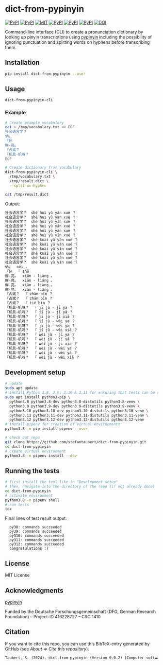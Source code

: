 # dict-from-pypinyin

[![PyPI](https://img.shields.io/pypi/v/dict-from-pypinyin.svg)](https://pypi.python.org/pypi/dict-from-pypinyin)
[![PyPI](https://img.shields.io/pypi/pyversions/dict-from-pypinyin.svg)](https://pypi.python.org/pypi/dict-from-pypinyin)
[![MIT](https://img.shields.io/github/license/stefantaubert/dict-from-pypinyin.svg)](https://github.com/stefantaubert/dict-from-pypinyin/blob/master/LICENSE)
[![PyPI](https://img.shields.io/pypi/wheel/dict-from-pypinyin.svg)](https://pypi.python.org/pypi/dict-from-pypinyin)
[![PyPI](https://img.shields.io/pypi/implementation/dict-from-pypinyin.svg)](https://pypi.python.org/pypi/dict-from-pypinyin)
[![PyPI](https://img.shields.io/github/commits-since/stefantaubert/dict-from-pypinyin/latest/master.svg)](https://github.com/stefantaubert/dict-from-pypinyin/compare/v0.0.2...master)
[![DOI](https://zenodo.org/badge/DOI/10.5281/zenodo.10554720.svg)](https://doi.org/10.5281/zenodo.10554720)

Command-line interface (CLI) to create a pronunciation dictionary by looking up pinyin transcriptions using [pypinyin](https://github.com/mozillazg/python-pinyin) including the possibility of ignoring punctuation and splitting words on hyphens before transcribing them.

## Installation

```sh
pip install dict-from-pypinyin --user
```

## Usage

```sh
dict-from-pypinyin-cli
```

### Example

```sh
# Create example vocabulary
cat > /tmp/vocabulary.txt << EOF
社会语言学？
㐻，
『㑐
鲜-亮。
『占斌？
『机具-机呀？
EOF

# Create dictionary from vocabulary
dict-from-pypinyin-cli \
  /tmp/vocabulary.txt \
  /tmp/result.dict \
  --split-on-hyphen

cat /tmp/result.dict
```

Output:

```txt
社会语言学？  shè huì yǔ yán xué ？
社会语言学？  shè huì yǔ yàn xué ？
社会语言学？  shè huì yǔ yín xué ？
社会语言学？  shè huì yù yán xué ？
社会语言学？  shè huì yù yàn xué ？
社会语言学？  shè huì yù yín xué ？
社会语言学？  shè kuài yǔ yán xué ？
社会语言学？  shè kuài yǔ yàn xué ？
社会语言学？  shè kuài yǔ yín xué ？
社会语言学？  shè kuài yù yán xué ？
社会语言学？  shè kuài yù yàn xué ？
社会语言学？  shè kuài yù yín xué ？
㐻，  nèi ，
『㑐  『 shū
鲜-亮。  xiān - liàng 。
鲜-亮。  xiān - liáng 。
鲜-亮。  xiǎn - liàng 。
鲜-亮。  xiǎn - liáng 。
『占斌？  『 zhàn bīn ？
『占斌？  『 zhān bīn ？
『占斌？  『 tiē bīn ？
『机具-机呀？  『 jī jù - jī ya ？
『机具-机呀？  『 jī jù - jī yā ？
『机具-机呀？  『 jī jù - jī xiā ？
『机具-机呀？  『 jī jù - wèi ya ？
『机具-机呀？  『 jī jù - wèi yā ？
『机具-机呀？  『 jī jù - wèi xiā ？
『机具-机呀？  『 wèi jù - jī ya ？
『机具-机呀？  『 wèi jù - jī yā ？
『机具-机呀？  『 wèi jù - jī xiā ？
『机具-机呀？  『 wèi jù - wèi ya ？
『机具-机呀？  『 wèi jù - wèi yā ？
『机具-机呀？  『 wèi jù - wèi xiā ？
```

## Development setup

```sh
# update
sudo apt update
# install Python 3.8, 3.9, 3.10 & 3.11 for ensuring that tests can be run
sudo apt install python3-pip \
  python3.8 python3.8-dev python3.8-distutils python3.8-venv \
  python3.9 python3.9-dev python3.9-distutils python3.9-venv \
  python3.10 python3.10-dev python3.10-distutils python3.10-venv \
  python3.11 python3.11-dev python3.11-distutils python3.11-venv \
  python3.12 python3.12-dev python3.12-distutils python3.12-venv
# install pipenv for creation of virtual environments
python3.8 -m pip install pipenv --user

# check out repo
git clone https://github.com/stefantaubert/dict-from-pypinyin.git
cd dict-from-pypinyin
# create virtual environment
python3.8 -m pipenv install --dev
```

## Running the tests

```sh
# first install the tool like in "Development setup"
# then, navigate into the directory of the repo (if not already done)
cd dict-from-pypinyin
# activate environment
python3.8 -m pipenv shell
# run tests
tox
```

Final lines of test result output:

```log
  py38: commands succeeded
  py39: commands succeeded
  py310: commands succeeded
  py311: commands succeeded
  py312: commands succeeded
  congratulations :)
```

## License

MIT License

## Acknowledgments

[pypinyin](https://github.com/mozillazg/python-pinyin)

Funded by the Deutsche Forschungsgemeinschaft (DFG, German Research Foundation) – Project-ID 416228727 – CRC 1410

## Citation

If you want to cite this repo, you can use this BibTeX-entry generated by GitHub (see *About => Cite this repository*).

```txt
Taubert, S. (2024). dict-from-pypinyin (Version 0.0.2) [Computer software]. https://doi.org/10.5281/zenodo.10554720
```
